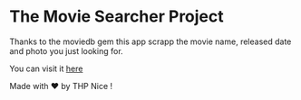 # The Movie Searcher Project

Thanks to the moviedb gem this app scrapp the movie name, released date and photo you just looking for.

You can visit it [here](https://moviesearcher06.herokuapp.com/)

Made with ❤️ by THP Nice !
